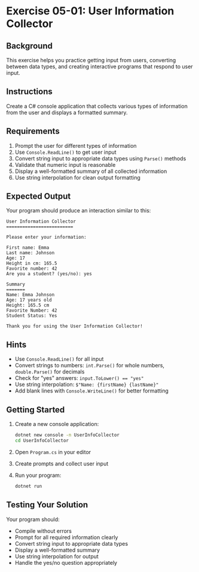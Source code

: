 # Exercise 05-01: User Information Collector

## Background

This exercise helps you practice getting input from users, converting between data types, and creating interactive programs that respond to user input.

## Instructions

Create a C# console application that collects various types of information from the user and displays a formatted summary.

## Requirements

1. Prompt the user for different types of information
2. Use `Console.ReadLine()` to get user input
3. Convert string input to appropriate data types using `Parse()` methods
4. Validate that numeric input is reasonable
5. Display a well-formatted summary of all collected information
6. Use string interpolation for clean output formatting

## Expected Output

Your program should produce an interaction similar to this:

```
User Information Collector
=========================

Please enter your information:

First name: Emma
Last name: Johnson
Age: 17
Height in cm: 165.5
Favorite number: 42
Are you a student? (yes/no): yes

Summary
=======
Name: Emma Johnson
Age: 17 years old
Height: 165.5 cm
Favorite Number: 42
Student Status: Yes

Thank you for using the User Information Collector!
```

## Hints

- Use `Console.ReadLine()` for all input
- Convert strings to numbers: `int.Parse()` for whole numbers, `double.Parse()` for decimals
- Check for "yes" answers: `input.ToLower() == "yes"`
- Use string interpolation: `$"Name: {firstName} {lastName}"`
- Add blank lines with `Console.WriteLine()` for better formatting

## Getting Started

1. Create a new console application:
   ```bash
   dotnet new console -n UserInfoCollector
   cd UserInfoCollector
   ```

2. Open `Program.cs` in your editor

3. Create prompts and collect user input

4. Run your program:
   ```bash
   dotnet run
   ```

## Testing Your Solution

Your program should:
- Compile without errors
- Prompt for all required information clearly
- Convert string input to appropriate data types
- Display a well-formatted summary
- Use string interpolation for output
- Handle the yes/no question appropriately